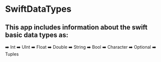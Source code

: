 # SwiftDataTypes
## This app includes information about the swift basic data types as:
:arrow_right: Int
:arrow_right: UInt
:arrow_right: Float
:arrow_right: Double
:arrow_right: String
:arrow_right: Bool
:arrow_right: Character
:arrow_right: Optional
:arrow_right: Tuples
